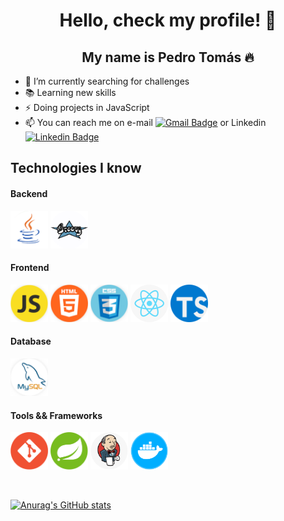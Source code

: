 <p align="center">
  <h1 align="center">  Hello, check my profile! 👋</h1>
  <h2 align="center">  My name is Pedro Tomás 🔥</h2> 
</p>


- 🔭 I’m currently searching for challenges
- 📚 Learning new skills
- ⚡ Doing projects in JavaScript
- 📫 You can reach me on e-mail [![Gmail Badge](https://img.shields.io/badge/-Gmail-c14438?style=flat-square&logo=Gmail&logoColor=white&link=mailto:1pedrotomas1@gmail.com)](mailto:1pedrotomas1@gmail.com) or Linkedin [![Linkedin Badge](https://img.shields.io/badge/-LinkedIn-blue?style=flat-square&logo=Linkedin&logoColor=white&link=https://www.linkedin.com/in/pedrotomas1/)](https://www.linkedin.com/in/pedrotomas1/)


<div align="left">

  <h2>Technologies I know</h2>
  <h4> Backend</h4>
  <p>
    <img src=https://github.com/pedrotomas1/pedrotomas1/blob/master/icons/java.png alt="java" width="60px" height="60px"/>
    <img src=https://github.com/pedrotomas1/pedrotomas1/blob/master/icons/groovy.png alt="groovy" width="60px" height="60px"/>
  </p>

  <h4>Frontend</h4>

  <p>
    <img src=https://github.com/pedrotomas1/pedrotomas1/blob/master/icons/javascript.png alt="javascript" width="60px" height="60px"/>
    <img src=https://github.com/pedrotomas1/pedrotomas1/blob/master/icons/html5.png alt="html5" width="60px" height="60px"/>
    <img src=https://github.com/pedrotomas1/pedrotomas1/blob/master/icons/css.png alt="css" width="60px" height="60px"/>
    <img src=https://github.com/pedrotomas1/pedrotomas1/blob/master/icons/react.png alt="react" width="60px" height="60px"/>
    <img src=https://github.com/pedrotomas1/pedrotomas1/blob/master/icons/typescript.png alt="typescript" width="60px" height="60px"/>
  </p>


  <h4>Database</h4>
  <p>
    <img src=https://github.com/pedrotomas1/pedrotomas1/blob/master/icons/mysql.png alt="mysql" width="60px" height="60px"/>
  </p>

  <h4> Tools && Frameworks </h4>
  <p>
    <img src=https://github.com/pedrotomas1/pedrotomas1/blob/master/icons/git.png alt="git" width="60px" height="60px"/>
    <img src=https://github.com/pedrotomas1/pedrotomas1/blob/master/icons/spring.png alt="spring" width="60px" height="60px"/>
    <img src=https://github.com/pedrotomas1/pedrotomas1/blob/master/icons/jenkins.png alt="jenkins" width="60px" height="60px"/>
    <img src=https://github.com/pedrotomas1/pedrotomas1/blob/master/icons/docker.png alt="docker" width="60px" height="60px"/>
  </p>

</div>

<br>

[![Anurag's GitHub stats](https://github-readme-stats.vercel.app/api?username=pedrotomas1&count_private=true)](https://github.com/anuraghazra/github-readme-stats)

